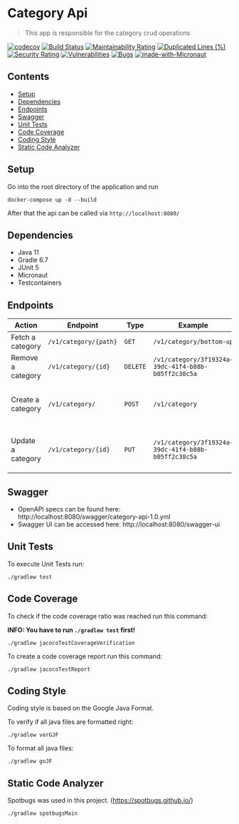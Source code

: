# Category Api
>  This app is responsible for the category crud operations

[![codecov](https://codecov.io/gh/karimbkb/category-api/branch/master/graph/badge.svg?token=tprxgsRDGg)](https://codecov.io/gh/karimbkb/category-api)
[![Build Status](https://travis-ci.com/karimbkb/category-api.svg?branch=master)](https://travis-ci.com/karimbkb/category-api)
[![Maintainability Rating](https://sonarcloud.io/api/project_badges/measure?project=karimbkb_category-api&metric=sqale_rating)](https://sonarcloud.io/dashboard?id=karimbkb_category-api)
[![Duplicated Lines (%)](https://sonarcloud.io/api/project_badges/measure?project=karimbkb_category-api&metric=duplicated_lines_density)](https://sonarcloud.io/dashboard?id=karimbkb_category-api)
[![Security Rating](https://sonarcloud.io/api/project_badges/measure?project=karimbkb_category-api&metric=security_rating)](https://sonarcloud.io/dashboard?id=karimbkb_category-api)
[![Vulnerabilities](https://sonarcloud.io/api/project_badges/measure?project=karimbkb_category-api&metric=vulnerabilities)](https://sonarcloud.io/dashboard?id=karimbkb_category-api)
[![Bugs](https://sonarcloud.io/api/project_badges/measure?project=karimbkb_category-api&metric=bugs)](https://sonarcloud.io/dashboard?id=karimbkb_category-api)
[![made-with-Micronaut](https://img.shields.io/badge/Micronaut-2.3.1-1f425f.svg)](https://micronaut.io/)


## Contents

- [Setup](#setup)
- [Dependencies](#dependencies)
- [Endpoints](#endpoints)
- [Swagger](#swagger)
- [Unit Tests](#unit-tests)
- [Code Coverage](#code-coverage)
- [Coding Style](#coding-style)
- [Static Code Analyzer](#static-code-analyzer)

## Setup

Go into the root directory of the application and run

```
docker-compose up -d --build
```

After that the api can be called via `http://localhost:8080/`

## Dependencies

- Java 11
- Gradle 6.7
- JUnit 5
- Micronaut
- Testcontainers

## Endpoints

| Action                       | Endpoint                                                             | Type    | Example                                                                               | Payload                         |
|------------------------------|----------------------------------------------------------------------|---------|---------------------------------------------------------------------------------------|---------------------------------|
| Fetch a category         | `/v1/category/{path}`                         | `GET`   | `/v1/category/bottom-up`             | -                               |
| Remove a category | `/v1/category/{id}`                              | `DELETE`| `/v1/category/3f19324a-39dc-41f4-b88b-b05ff2c38c5a`                   | -      |
| Create a category     | `/v1/category/`                               | `POST`  | `/v1/category`                   | `{"name": "Bottom up", "path": "bottom-up"}`      |
| Update a category     | `/v1/category/{id}`                               | `PUT`  | `/v1/category/3f19324a-39dc-41f4-b88b-b05ff2c38c5a`                   | `{"name": "Bottom up", "path": "bottom-up"}`      |

## Swagger

- OpenAPI specs can be found here: http://localhost:8080/swagger/category-api-1.0.yml
- Swagger UI can be accessed here: http://localhost:8080/swagger-ui

## Unit Tests

To execute Unit Tests run:

```
./gradlew test
```

## Code Coverage

To check if the code coverage ratio was reached run this command:

**INFO: You have to run `./gradlew test` first!**

```
./gradlew jacocoTestCoverageVerification
```

To create a code coverage report run this command:

```
./gradlew jacocoTestReport
```

## Coding Style

Coding style is based on the Google Java Format.

To verify if all java files are formatted right:

```
./gradlew verGJF
```

To format all java files:

```
./gradlew goJF
```

## Static Code Analyzer

Spotbugs was used in this project. (https://spotbugs.github.io/)

```
./gradlew spotbugsMain
```
